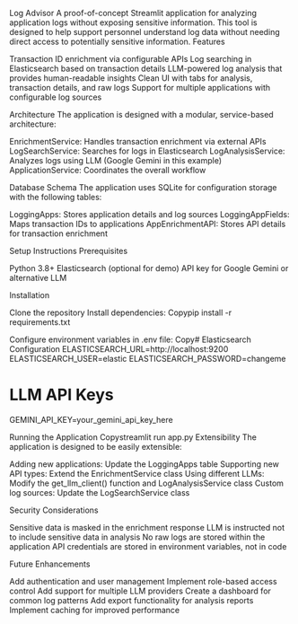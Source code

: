 Log Advisor
A proof-of-concept Streamlit application for analyzing application logs without exposing sensitive information. This tool is designed to help support personnel understand log data without needing direct access to potentially sensitive information.
Features

Transaction ID enrichment via configurable APIs
Log searching in Elasticsearch based on transaction details
LLM-powered log analysis that provides human-readable insights
Clean UI with tabs for analysis, transaction details, and raw logs
Support for multiple applications with configurable log sources

Architecture
The application is designed with a modular, service-based architecture:

EnrichmentService: Handles transaction enrichment via external APIs
LogSearchService: Searches for logs in Elasticsearch
LogAnalysisService: Analyzes logs using LLM (Google Gemini in this example)
ApplicationService: Coordinates the overall workflow

Database Schema
The application uses SQLite for configuration storage with the following tables:

LoggingApps: Stores application details and log sources
LoggingAppFields: Maps transaction IDs to applications
AppEnrichmentAPI: Stores API details for transaction enrichment

Setup Instructions
Prerequisites

Python 3.8+
Elasticsearch (optional for demo)
API key for Google Gemini or alternative LLM

Installation

Clone the repository
Install dependencies:
Copypip install -r requirements.txt

Configure environment variables in .env file:
Copy# Elasticsearch Configuration
ELASTICSEARCH_URL=http://localhost:9200
ELASTICSEARCH_USER=elastic
ELASTICSEARCH_PASSWORD=changeme

# LLM API Keys
GEMINI_API_KEY=your_gemini_api_key_here


Running the Application
Copystreamlit run app.py
Extensibility
The application is designed to be easily extensible:

Adding new applications: Update the LoggingApps table
Supporting new API types: Extend the EnrichmentService class
Using different LLMs: Modify the get_llm_client() function and LogAnalysisService class
Custom log sources: Update the LogSearchService class

Security Considerations

Sensitive data is masked in the enrichment response
LLM is instructed not to include sensitive data in analysis
No raw logs are stored within the application
API credentials are stored in environment variables, not in code

Future Enhancements

Add authentication and user management
Implement role-based access control
Add support for multiple LLM providers
Create a dashboard for common log patterns
Add export functionality for analysis reports
Implement caching for improved performance
